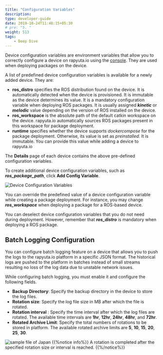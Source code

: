 ```yaml
---
title: "Configuration Variables"
description:
type: developer-guide
date: 2019-10-24T11:48:15+05:30
# pre: "5. "
weight: 513
tags:
    - Deep Dive
---
```

Device configuration variables are environment variables that allow you to
correctly configure a device on rapyuta.io using the
[console](https://console.rapyuta.io).
They are used when deploying packages on the device.

A list of predefined device configuration variables is available for a
newly added device. They are:

* **ros_distro** specifies the ROS distribution found on the device.
  It is automatically detected when the device is provisioned. It is immutable as the device determines its value. It is a mandatory configuration variable when deploying ROS packages. It is usually assigned ***kinetic*** or ***melodic*** value depending on the version of ROS installed on the device.
* **ros_workspace** is the absolute path of the default catkin workspace on the
device. rapyuta.io automatically sources ROS packages present in this workspace
for package deployment.
* **runtime** specifies whether the device supports *dockercompose* for the package deployment. Otherwise, its value is set as *preinstalled*. It is immutable. You can provide this value while adding a device to rapyuta.io

The **Details** page of each device contains the above pre-defined configuration variables.

To create additional device configuration variables, such as
***ros_package_path***, click **Add Config Variable**.

![Device Configuration Variables](/images/core-concepts/device-management/add-device-config-var.png?classes=border,shadow&width=50pc)

You can override the predefined value of a device configuration variable
while creating a package deployment. For instance, you may change ***ros_workspace*** when deploying a package for a ROS-based device.

You can deselect device configuration variables that you do not need during
deployment. However, remember that ***ros_distro*** is mandatory when deploying a
ROS package.

## Batch Logging Configuration

You can configure batch logging feature on a device that allows you to push the logs to the rapyuta.io platform in a specific JSON format. The historical logs are pushed to the platform in batches instead of small streams resulting no loss of the log data due to unstable network issues.  

While configuring batch logging, you must enable it and configure the following fields.

* **Backup Directory**: Specify the backup directory in the device to store the log files. 
* **Rotation size**: Specify the log file size in MB after which the file is rotated. 
* **Rotation interval** : Specify the time interval after which the log files are rotated. The available time intervals are **1hr**, **12hr**, **24hr**, **48hr**, and **72hr**.
* **Rotated Archive Limit**: Specify the total numbers of rotations to be stored in platform. The available rotated archive limits are **5**, **10**, **15**, **20**, **25**, **30**.

![sample file of Japan](/images/core-concepts/configurations/batch-logging-config.png?classes=border,shadow&width=65pc)
{{%notice info%}}
A rotation is completed after the specified rotation size or interval is reached.
{{%/notice%}}